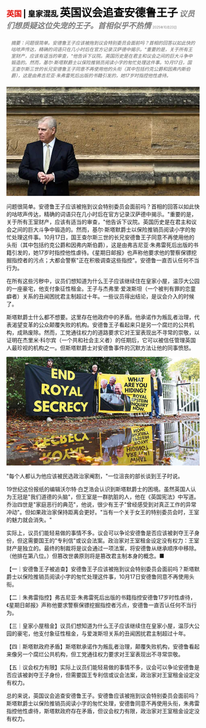 <span style="color:#E3120B; font-size:14.9pt; font-weight:bold;">英国</span> <span style="color:#000000; font-size:14.9pt; font-weight:bold;">| 皇家混乱</span>
<span style="color:#000000; font-size:21.0pt; font-weight:bold;">英国议会追查安德鲁王子</span>
<span style="color:#808080; font-size:14.9pt; font-weight:bold; font-style:italic;">议员们想质疑这位失宠的王子。首相似乎不热情</span>
<span style="color:#808080; font-size:6.2pt;">2025年10月23日</span>

<div style="padding:8px 12px; color:#666; font-size:9.0pt; font-style:italic; margin:12px 0;">摘要：问题很简单。安德鲁王子应该被拖到议会特别委员会面前吗？首相的回答以如此快的咕哝声传达，精确的词语只在几小时后在官方记录汉萨德中揭示。"重要的是，关于所有王室财产，应该有适当的审查，"他告诉下议院。英国历史是在君主和议会之间的巨大斗争中锻造的。然而，基尔·斯塔默爵士以保险推销员阅读小字的匆忙处理这件事。10月17日，国王查尔斯三世的长兄安德鲁王子同意不再使用他的头衔（其中包括约克公爵和因弗内斯伯爵），这是由弗吉尼亚·朱弗雷死后出版的书籍引发的，她17岁时指控他性虐待。</div>

![](../images/042_Britains_Parliament_goes_after_Prince_Andrew/p0181_img01.jpeg)

问题很简单。安德鲁王子应该被拖到议会特别委员会面前吗？首相的回答以如此快的咕哝声传达，精确的词语只在几小时后在官方记录汉萨德中揭示。"重要的是，关于所有王室财产，应该有适当的审查，"他告诉下议院。英国历史是在君主和议会之间的巨大斗争中锻造的。然而，基尔·斯塔默爵士以保险推销员阅读小字的匆忙处理这件事。10月17日，国王查尔斯三世的长兄安德鲁王子同意不再使用他的头衔（其中包括约克公爵和因弗内斯伯爵），这是由弗吉尼亚·朱弗雷死后出版的书籍引发的，她17岁时指控他性虐待。《星期日邮报》也声称他要求他的警察保镖挖掘指控者的污点；大都会警察"正在积极调查这些指控"。安德鲁一直否认任何不当行为。

在所有这些污秽中，议员们想知道为什么王子应该继续住在皇家小屋，温莎大公园的一座豪宅，他支付象征性租金。王子与杰弗里·爱泼斯坦（一个被判有罪的恋童癖者）关系的丑闻困扰君主制超过十年。一些议员得出结论，是议会介入的时候了。

斯塔默爵士什么都不想要。这里存在他政府中的矛盾。他承诺作为叛乱者治理，代表渴望变革的公众颠覆失败的机构。安德鲁王子看起来只是另一个腐烂的公共机构，成熟废除。然而，工党通往权力的道路要求它对王室表现出不寻常的崇敬，以证明在杰里米·科尔宾（一个共和社会主义者）的任期后，它可以被信任管理英国人最珍视的机构之一。但斯塔默爵士对安德鲁事件的沉默方法让他的同事愤怒。

![](../images/042_Britains_Parliament_goes_after_Prince_Andrew/p0182_img01.jpeg)

"每个人都认为他应该被民选政治家阉割，"一位沮丧的部长谈到王子时说。

19世纪这份报纸的编辑沃尔特·白芝浩会认识到斯塔默爵士的困境。虽然英国人认为王冠是"我们道德的头脑"，但王室是一群肮脏的人，他在《英国宪法》中写道。乔治四世是"家庭恶行的典范"，他说，很少有王子"曾经感受到对真正工作的异常冲动"。但如果政治家保持距离会更好。"当有一个关于女王的特别委员会时，王室的魅力就会消失。"

实际上，议员们能轻易做的事情不多。议会可以争论安德鲁是否应该被剥夺王子身份，但这需要国王的"专利信"或议会法案。政治家对王室租金设定没有权力：王室财产是独立的。最终的制裁将是议会通过一项法案，将安德鲁从继承顺序中移除。（他排在第八位。）但篡改世袭原则将是篡改君主制本身的概念。■

【一｜安德鲁王子被追查】安德鲁王子应该被拖到议会特别委员会面前吗？斯塔默爵士以保险推销员阅读小字的匆忙处理这件事，10月17日安德鲁同意不再使用头衔。

【二｜朱弗雷指控】弗吉尼亚·朱弗雷死后出版的书籍指控安德鲁17岁时性虐待，《星期日邮报》声称他要求警察保镖挖掘指控者污点，安德鲁一直否认任何不当行为。

【三｜皇家小屋租金】议员们想知道为什么王子应该继续住在皇家小屋，温莎大公园的豪宅，他支付象征性租金，与爱泼斯坦关系的丑闻困扰君主制超过十年。

【四｜斯塔默政府矛盾】斯塔默承诺作为叛乱者治理，颠覆失败机构，安德鲁看起来像另一个腐烂公共机构，但工党通往权力要求对王室表现出不寻常崇敬。

【五｜议会权力有限】实际上议员们能轻易做的事情不多，议会可以争论安德鲁是否应该被剥夺王子身份，但需要国王专利信或议会法案，政治家对王室租金设定没有权力。

总的来说，英国议会追查安德鲁王子。安德鲁应该被拖到议会特别委员会面前吗？斯塔默爵士以保险推销员阅读小字的匆忙处理，安德鲁同意不再使用头衔，朱弗雷指控他性虐待，斯塔默政府存在矛盾，但议会权力有限，政治家对王室租金设定没有权力。
